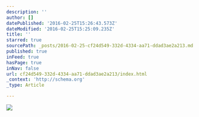 ```yaml
---
description: ''
author: []
datePublished: '2016-02-25T15:26:43.573Z'
dateModified: '2016-02-25T15:25:09.235Z'
title: ''
starred: true
sourcePath: _posts/2016-02-25-cf24d549-332d-4334-aa71-ddad3ae2a213.md
published: true
inFeed: true
hasPage: true
inNav: false
url: cf24d549-332d-4334-aa71-ddad3ae2a213/index.html
_context: 'http://schema.org'
_type: Article

---
```

![](https://the-grid-user-content.s3-us-west-2.amazonaws.com/f577fde1-828a-4a88-b062-0d0f023f6f4e.png)